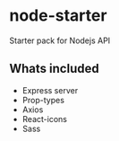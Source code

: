 # node-starter
Starter pack for Nodejs API

## Whats included
- Express server
- Prop-types
- Axios
- React-icons
- Sass
